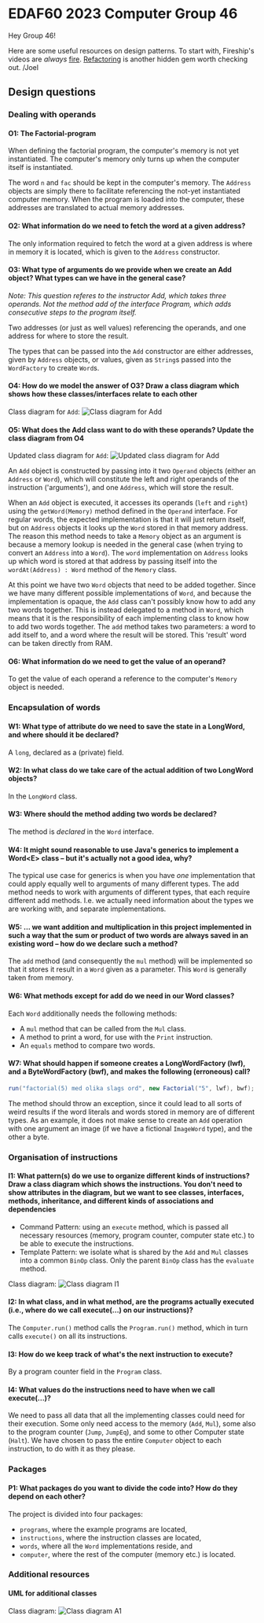 # EDAF60 2023 Computer Group 46

Hey Group 46!

Here are some useful resources on design patterns. To start with, Fireship's videos are _always_ [fire](https://www.youtube.com/watch?v=tv-_1er1mWI). [Refactoring](https://refactoring.guru/design-patterns) is another hidden gem worth checking out. /Joel

## Design questions

### Dealing with operands

#### O1: The Factorial-program

When defining the factorial program, the computer's memory is not yet instantiated. The computer's memory only turns up when the computer itself is instantiated.

The word `n` and `fac` should be kept in the computer's memory. The `Address` objects are simply there to facilitate referencing the not-yet instantiated computer memory. When the program is loaded into the computer, these addresses are translated to actual memory addresses.

#### O2: What information do we need to fetch the word at a given address?

The only information required to fetch the word at a given address is where in memory it is located, which is given to the `Address` constructor.

#### O3: What type of arguments do we provide when we create an Add object? What types can we have in the general case?

_Note: This question referes to the instructor Add, which takes three operands. Not the method add of the interface Program, which adds consecutive steps to the program itself._

Two addresses (or just as well values) referencing the operands, and one address for where to store the result.

The types that can be passed into the `Add` constructor are either addresses, given by `Address` objects, or values, given as `String`s passed into the `WordFactory` to create `Word`s.

#### O4: How do we model the answer of O3? Draw a class diagram which shows how these classes/interfaces relate to each other

Class diagram for `Add`:
![Class diagram for `Add`](assets/o4.png "Class diagram for `Add`")


#### O5: What does the Add class want to do with these operands? Update the class diagram from O4

Updated class diagram for `Add`:
![Updated class diagram for `Add`](assets/o5.png "Updated class diagram for `Add`")

An `Add` object is constructed by passing into it two `Operand` objects (either an `Address` or `Word`), which will constitute the left and right operands  of the instruction ('arguments'), and one `Address`, which will store the result.

When an `Add` object is executed, it accesses its operands (`left` and `right`) using the `getWord(Memory)` method defined in the `Operand` interface. For regular words, the expected implementation is that it will just return itself, but on `Address` objects it looks up the `Word` stored in that memory address. The reason this method needs to take a `Memory` object as an argument is because a memory lookup is needed in the general case (when trying to convert an `Address` into a `Word`). The `word` implementation on `Address` looks up which word is stored at that address by passing itself into the `wordAt(Address) : Word` method of the `Memory` class.

At this point we have two `Word` objects that need to be added together. Since we have many different possible implementations of `Word`, and because the implementation is opaque, the `Add` class can't possibly know how to add any two words together. This is instead delegated to a method in `Word`, which means that it is the responsibility of each implementing class to know how to add two words together. The `add` method takes two parameters: a word to add itself to, and a word where the result will be stored. This 'result' word can be taken directly from RAM.

#### O6: What information do we need to get the value of an operand?

To get the value of each operand a reference to the computer's `Memory` object is needed.

### Encapsulation of words

#### W1: What type of attribute do we need to save the state in a LongWord, and where should it be declared?

A `long`, declared as a (private) field.

#### W2: In what class do we take care of the actual addition of two LongWord objects?

In the `LongWord` class.

#### W3: Where should the method adding two words be declared?

The method is _declared_ in the `Word` interface.

#### W4: It might sound reasonable to use Java's generics to implement a Word\<E\> class – but it's actually not a good idea, why?

The typical use case for generics is when you have _one_ implementation that could apply equally well to arguments of many different types. The add method needs to work with arguments of different types, that each require different add methods. I.e. we actually need information about the types we are working with, and separate implementations.

#### W5: ... we want addition and multiplication in this project implemented in such a way that the sum or product of two words are always saved in an existing word – how do we declare such a method?

The `add` method (and consequently the `mul` method) will be implemented so that it stores it result in a `Word` given as a parameter. This `Word` is generally taken from memory.

#### W6: What methods except for add do we need in our Word classes?

Each `Word` additionally needs the following methods:

- A `mul` method that can be called from the `Mul` class.
- A method to print a word, for use with the `Print` instruction.
- An `equals` method to compare two words.

#### W7: What should happen if someone creates a LongWordFactory (lwf), and a ByteWordFactory (bwf), and makes the following (erroneous) call?

```java
run("factorial(5) med olika slags ord", new Factorial("5", lwf), bwf);
```

The method should throw an exception, since it could lead to all sorts of weird results if the word literals and words stored in memory are of different types. As an example, it does not make sense to create an `Add` operation with one argument an image (if we have a fictional `ImageWord` type), and the other a byte.

### Organisation of instructions

#### I1: What pattern(s) do we use to organize different kinds of instructions? Draw a class diagram which shows the instructions. You don't need to show attributes in the diagram, but we want to see classes, interfaces, methods, inheritance, and different kinds of associations and dependencies

- Command Pattern: using an `execute` method, which is passed all  necessary resources (memory, program counter, computer state etc.) to be able to execute the instructions.
- Template Pattern: we isolate what is shared by the `Add` and `Mul` classes into a common `BinOp` class. Only the parent `BinOp` class has the `evaluate` method.

Class diagram:
![Class diagram I1](assets/i1.png)

#### I2: In what class, and in what method, are the programs actually executed (i.e., where do we call execute(...) on our instructions)?

The `Computer.run()` method calls the `Program.run()` method, which in turn calls `execute()` on all its instructions.

#### I3: How do we keep track of what's the next instruction to execute?

By a program counter field in the `Program` class.

#### I4: What values do the instructions need to have when we call execute(...)?

We need to pass all data that all the implementing classes could need for their execution. Some only need access to the memory (`Add`, `Mul`), some also to the program counter (`Jump`, `JumpEq`), and some to other Computer state (`Halt`). We have chosen to pass the entire `Computer` object to each instruction, to do with it as they please.

### Packages

#### P1: What packages do you want to divide the code into? How do they depend on each other?

The project is divided into four packages:

- `programs`, where the example programs are located,
- `instructions`, where the instruction classes are located,
- `words`, where all the `Word` implementations reside, and
- `computer`, where the rest of the computer (memory etc.) is located.

### Additional resources

#### UML for additional classes

Class diagram:
![Class diagram A1](assets/computerPackage.png)
